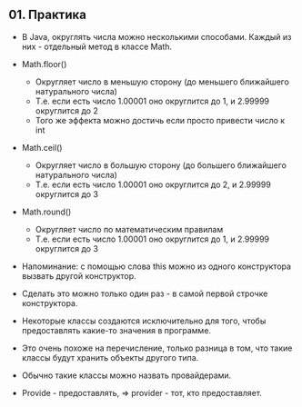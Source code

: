 ## 01. Практика
* В Java, округлять числа можно несколькими способами. Каждый из них - отдельный метод в классе Math.

* Math.floor()
  * Округляет число в меньшую сторону (до меньшего ближайшего натурального числа)
  * Т.е. если есть число 1.00001 оно округлится до 1, и 2.99999 округлится до 2
  * Того же эффекта можно достичь если просто привести число к int
* Math.ceil()
  * Округляет число в большую сторону (до большего ближайшего натурального числа)
  * Т.е. если есть число 1.00001 оно округлится до 2, и 2.99999 округлится до 3
* Math.round()
  * Округляет число по математическим правилам
  * Т.е. если есть число 1.00001 оно округлится до 1, и 2.99999 округлится до 3

* Напоминание: с помощью слова this можно из одного конструктора вызвать другой конструктор.
* Сделать это можно только один раз - в самой первой строчке конструктора.

* Некоторые классы создаются исключительно для того, чтобы предоставлять какие-то значения в программе.
* Это очень похоже на перечисление, только разница в том, что такие классы будут хранить объекты другого типа.
* Обычно такие классы можно назвать провайдерами.
* Provide - предоставлять, => provider - тот, кто предоставляет.